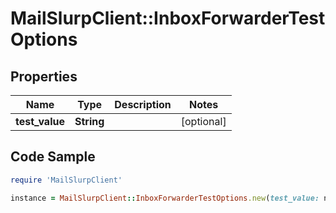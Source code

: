 # MailSlurpClient::InboxForwarderTestOptions

## Properties

Name | Type | Description | Notes
------------ | ------------- | ------------- | -------------
**test_value** | **String** |  | [optional] 

## Code Sample

```ruby
require 'MailSlurpClient'

instance = MailSlurpClient::InboxForwarderTestOptions.new(test_value: null)
```


